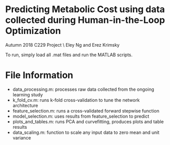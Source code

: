 # Predicting Metabolic Cost using data collected during Human-in-the-Loop Optimization
Autumn 2018 C229 Project \\
Eley Ng and Erez Krimsky

To run, simply load all .mat files and run the MATLAB scripts.

# File Information
- data_processing.m: processes raw data collected from the ongoing learning study
- k_fold_cv.m: runs k-fold cross-validation to tune the network architecture
- feature_selection.m: runs a cross-validated forward stepwise function
- model_selection.m: uses results from feature_selection to predict
- plots_and_tables.m: runs PCA and curvefitting, produces plots and table results
- data_scaling.m: function to scale any input data to zero mean and unit variance
